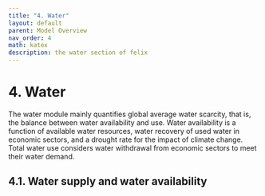 ```yaml
---
title: "4. Water"
layout: default
parent: Model Overview
nav_order: 4
math: katex
description: the water section of felix
---
```


# 4. Water
The water module mainly quantifies global average water scarcity, that is, the balance between water availability and use. Water availability is a function of available water resources, water recovery of used water in economic sectors, and a drought rate for the impact of climate change. Total water use considers water withdrawal from economic sectors to meet their water demand.

## 4.1. Water supply and water availability